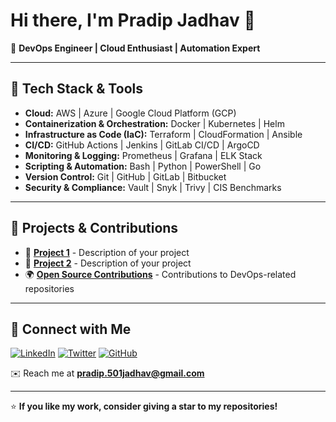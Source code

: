 # Hi there, I'm Pradip Jadhav 👋

🚀 **DevOps Engineer | Cloud Enthusiast | Automation Expert**

---

## 🔧 Tech Stack & Tools

- **Cloud:** AWS | Azure | Google Cloud Platform (GCP)
- **Containerization & Orchestration:** Docker | Kubernetes | Helm
- **Infrastructure as Code (IaC):** Terraform | CloudFormation | Ansible
- **CI/CD:** GitHub Actions | Jenkins | GitLab CI/CD | ArgoCD
- **Monitoring & Logging:** Prometheus | Grafana | ELK Stack
- **Scripting & Automation:** Bash | Python | PowerShell | Go
- **Version Control:** Git | GitHub | GitLab | Bitbucket
- **Security & Compliance:** Vault | Snyk | Trivy | CIS Benchmarks

---

## 📌 Projects & Contributions

- 🚀 **[Project 1](#)** - Description of your project
- 🔧 **[Project 2](#)** - Description of your project
- 🌍 **[Open Source Contributions](#)** - Contributions to DevOps-related repositories

---

## 📢 Connect with Me

[![LinkedIn](https://img.shields.io/badge/LinkedIn-blue?style=for-the-badge&logo=linkedin)](https://linkedin.com/in/your-profile)
[![Twitter](https://img.shields.io/badge/Twitter-blue?style=for-the-badge&logo=twitter)](https://twitter.com/your-profile)
[![GitHub](https://img.shields.io/badge/GitHub-black?style=for-the-badge&logo=github)](https://github.com/Pradip501)

✉️ Reach me at **pradip.501jadhav@gmail.com**

---

⭐ **If you like my work, consider giving a star to my repositories!**
